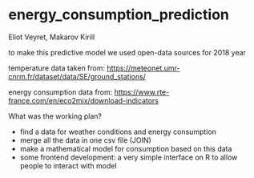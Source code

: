 # energy_consumption_prediction

Eliot Veyret, Makarov Kirill

to make this predictive model we used open-data sources for 2018 year

temperature data taken from: 
https://meteonet.umr-cnrm.fr/dataset/data/SE/ground_stations/

energy consumption data from:
https://www.rte-france.com/en/eco2mix/download-indicators



What was the working plan?

* find a data for weather conditions and energy consumption
* merge all the data in one csv file (JOIN) 
* make a mathematical model for consumption based on this data
* some frontend development: a very simple interface on R to allow people to interact with model
